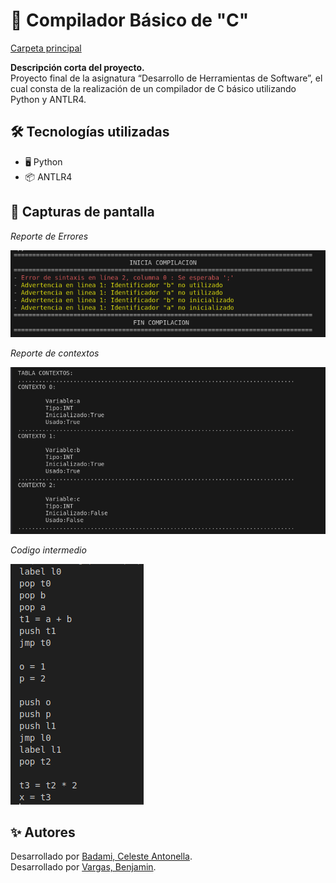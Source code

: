 # 📌 Compilador Básico de "C"
[Carpeta principal](https://github.com/TwBenjaminVargas/DHS/tree/main/MavenDHS/dhs2024)

**Descripción corta del proyecto.**  
Proyecto final de la asignatura “Desarrollo de Herramientas de Software”, el cual consta de la realización de un compilador de C básico utilizando Python y ANTLR4.


## 🛠️ Tecnologías utilizadas

- 🖥️ Python
- 📦 ANTLR4  

## 📸 Capturas de pantalla
*Reporte de Errores*

![Reporte Errores](pictures/cap1.png)

*Reporte de contextos*

![Contextos](pictures/cap2.png)

*Codigo intermedio*

![Codigo intermedio](pictures/cap3.png)

## ✨ Autores

Desarrollado por [Badami, Celeste Antonella](https://github.com/AntoBadami).  
Desarrollado por [Vargas, Benjamin](https://github.com/TwBenjaminVargas).  
